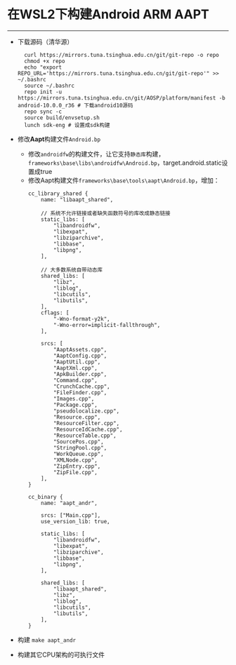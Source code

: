# 在WSL2下构建Android ARM AAPT

---

- 下载源码（清华源）
        
        curl https://mirrors.tuna.tsinghua.edu.cn/git/git-repo -o repo
        chmod +x repo
        echo "export REPO_URL='https://mirrors.tuna.tsinghua.edu.cn/git/git-repo'" >> ~/.bashrc
        source ~/.bashrc
        repo init -u https://mirrors.tuna.tsinghua.edu.cn/git/AOSP/platform/manifest -b android-10.0.0_r36 # 下载android10源码
        repo sync -c
        source build/envsetup.sh
        lunch sdk-eng # 设置成sdk构建

- 修改**Aapt**构建文件`Android.bp`
    - 修改`androidfw`的构建文件，让它支持`静态库`构建， `frameworks\base\libs\androidfw\Android.bp`，target.android.static设置成true
    - 修改Aapt构建文件`frameworks\base\tools\aapt\Android.bp`，增加：
        ```gn
        cc_library_shared {
            name: "libaapt_shared",
            
            // 系统不允许链接或者缺失函数符号的库改成静态链接
            static_libs: [
                "libandroidfw",
                "libexpat",
                "libziparchive",
                "libbase",
                "libpng",
            ],

            // 大多数系统自带动态库
            shared_libs: [
                "libz",
                "liblog",
                "libcutils",
                "libutils",
            ],
            cflags: [
                "-Wno-format-y2k",
                "-Wno-error=implicit-fallthrough",
            ],

            srcs: [
                "AaptAssets.cpp",
                "AaptConfig.cpp",
                "AaptUtil.cpp",
                "AaptXml.cpp",
                "ApkBuilder.cpp",
                "Command.cpp",
                "CrunchCache.cpp",
                "FileFinder.cpp",
                "Images.cpp",
                "Package.cpp",
                "pseudolocalize.cpp",
                "Resource.cpp",
                "ResourceFilter.cpp",
                "ResourceIdCache.cpp",
                "ResourceTable.cpp",
                "SourcePos.cpp",
                "StringPool.cpp",
                "WorkQueue.cpp",
                "XMLNode.cpp",
                "ZipEntry.cpp",
                "ZipFile.cpp",
            ],
        }

        cc_binary {
            name: "aapt_andr",

            srcs: ["Main.cpp"],
            use_version_lib: true,
            
            static_libs: [
                "libandroidfw",
                "libexpat",
                "libziparchive",
                "libbase",
                "libpng",
            ],

            shared_libs: [
                "libaapt_shared",
                "libz",
                "liblog",
                "libcutils",
                "libutils",
            ],
        }
        ```
- 构建 `make aapt_andr`
- 构建其它CPU架构的可执行文件